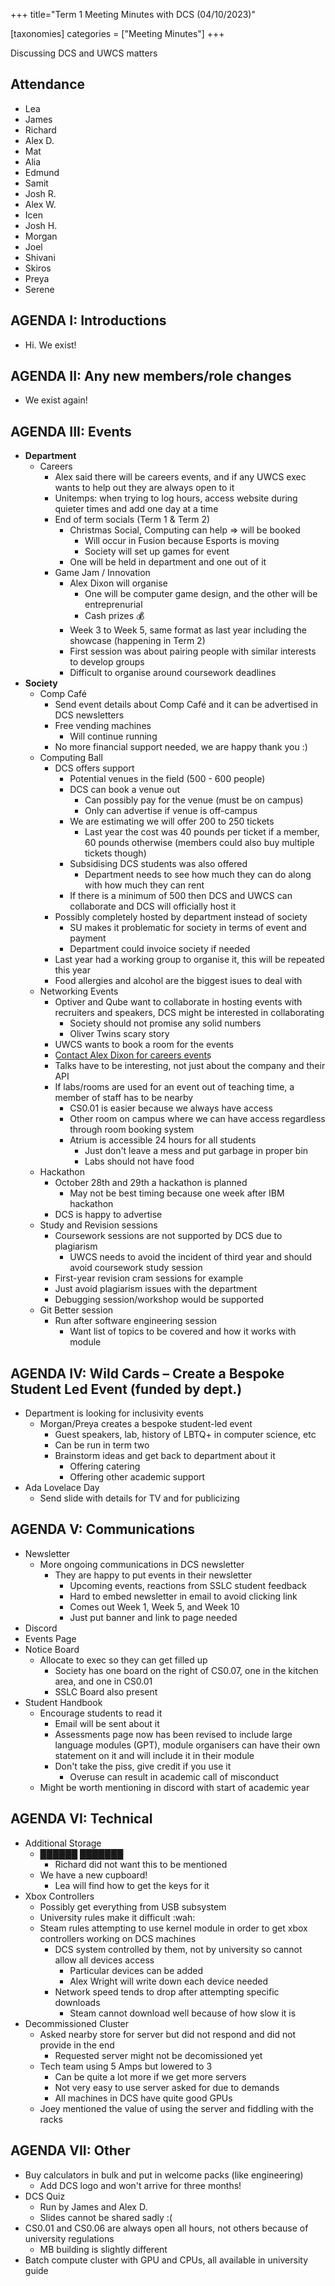 +++
title="Term 1 Meeting Minutes with DCS (04/10/2023)"

[taxonomies]
categories = ["Meeting Minutes"]
+++

Discussing DCS and UWCS matters 

<!-- more -->

## Attendance
- Lea
- James
- Richard
- Alex D.
- Mat
- Alia
- Edmund
- Samit
- Josh R.
- Alex W.
- Icen
- Josh H.
- Morgan
- Joel
- Shivani
- Skiros
- Preya
- Serene

## AGENDA I: Introductions
- Hi. We exist!
	
## AGENDA II: Any new members/role changes
- We exist again! 
	
## AGENDA III: Events
- **Department**
  - Careers
    - Alex said there will be careers events, and if any UWCS exec wants to help out they are always open to it
    - Unitemps: when trying to log hours, access website during quieter times and add one day at a time
    - End of term socials (Term 1 & Term 2)
      - Christmas Social, Computing can help ⇒ will be booked
        - Will occur in Fusion because Esports is moving
        - Society will set up games for event
      - One will be held in department and one out of it
    - Game Jam / Innovation
      - Alex Dixon will organise
        -  One will be computer game design, and the other will be entreprenurial
          - Cash prizes 💰
      - Week 3 to Week 5, same format as last year including the showcase (happening in Term 2)
      - First session was about pairing people with similar interests to develop groups
      - Difficult to organise around coursework deadlines
- **Society**
  - Comp Café
    - Send event details about Comp Café and it can be advertised in DCS newsletters
    - Free vending machines
      - Will continue running
    - No more financial support needed, we are happy thank you :)
  - Computing Ball
    - DCS offers support
      - Potential venues in the field (500 - 600 people)
      - DCS can book a venue out
        - Can possibly pay for the venue (must be on campus)
        - Only can advertise if venue is off-campus
      - We are estimating we will offer 200 to 250 tickets
        - Last year the cost was 40 pounds per ticket if a member, 60 pounds otherwise (members could also buy multiple tickets though)
      - Subsidising DCS students was also offered
        - Department needs to see how much they can do along with how much they can rent
      - If there is a minimum of 500 then DCS and UWCS can collaborate and DCS will officially host it
    - Possibly completely hosted by department instead of society
      - SU makes it problematic for society in terms of event and payment
      - Department could invoice society if needed
    - Last year had a working group to organise it, this will be repeated this year
    - Food allergies and alcohol are the biggest isues to deal with
  - Networking Events
    - Optiver and Qube want to collaborate in hosting events with recruiters and speakers, DCS might be interested in collaborating
      - Society should not promise any solid numbers
      - Oliver Twins scary story
    - UWCS wants to book a room for the events
    - C͟o͟n͟t͟a͟c͟t͟ ͟A͟l͟e͟x͟ ͟D͟i͟x͟o͟n͟ ͟f͟o͟r͟ ͟c͟a͟r͟e͟e͟r͟s͟ ͟e͟v͟e͟n͟t͟s͟
    - Talks have to be interesting, not just about the company and their API
    - If labs/rooms are used for an event out of teaching time, a member of staff has to be nearby
      - CS0.01 is easier because we always have access
      - Other room on campus where we can have access regardless through room booking system
      - Atrium is accessible 24 hours for all students
        - Just don't leave a mess and put garbage in proper bin
        - Labs should not have food
  - Hackathon
    - October 28th and 29th a hackathon is planned
      - May not be best timing because one week after IBM hackathon
    - DCS is happy to advertise
  - Study and Revision sessions
    - Coursework sessions are not supported by DCS due to plagiarism
      - UWCS needs to avoid the incident of third year and should avoid coursework study session
    - First-year revision cram sessions for example
    - Just avoid plagiarism issues with the department
    - Debugging session/workshop would be supported
  - Git Better session
    - Run after software engineering session
      - Want list of topics to be covered and how it works with module
     
## AGENDA IV: Wild Cards – Create a Bespoke Student Led Event (funded by dept.)
 - Department is looking for inclusivity events
   - Morgan/Preya creates a bespoke student-led event
     - Guest speakers, lab, history of LBTQ+ in computer science, etc
     - Can be run in term two
     - Brainstorm ideas and get back to department about it
       - Offering catering
       - Offering other academic support
 - Ada Lovelace Day
   - Send slide with details for TV and for publicizing

## AGENDA V: Communications 
- Newsletter
  - More ongoing communications in DCS newsletter
    - They are happy to put events in their newsletter
      - Upcoming events, reactions from SSLC student feedback
      - Hard to embed newsletter in email to avoid clicking link
      - Comes out Week 1, Week 5, and Week 10
      - Just put banner and link to page needed
- Discord
- Events Page
- Notice Board
  - Allocate to exec so they can get filled up
    - Society has one board on the right of CS0.07, one in the kitchen area, and one in CS0.01
    - SSLC Board also present
- Student Handbook
  - Encourage students to read it
    - Email will be sent about it
    - Assessments page now has been revised to include large language modules (GPT), module organisers can have their own statement on it and will include it in their module
    - Don't take the piss, give credit if you use it
      - Overuse can result in academic call of misconduct
  - Might be worth mentioning in discord with start of academic year
		
## AGENDA VI: Technical
- Additional Storage
  - ██████ ███████
    - Richard did not want this to be mentioned
  - We have a new cupboard!
    - Lea will find how to get the keys for it
- Xbox Controllers
  - Possibly get everything from USB subsystem
  - University rules make it difficult :wah:
  - Steam rules attempting to use kernel module in order to get xbox controllers working on DCS machines
    - DCS system controlled by them, not by university so cannot allow all devices access
      - Particular devices can be added
      - Alex Wright will write down each device needed
    - Network speed tends to drop after attempting specific downloads
      - Steam cannot download well because of how slow it is
- Decommissioned Cluster
  - Asked nearby store for server but did not respond and did not provide in the end
    - Requested server might not be decomissioned yet
  - Tech team using 5 Amps but lowered to 3
    - Can be quite a lot more if we get more servers
    - Not very easy to use server asked for due to demands
    - All machines in DCS have quite good GPUs
  - Joey mentioned the value of using the server and fiddling with the racks

## AGENDA VII: Other
- Buy calculators in bulk and put in welcome packs (like engineering)
  - Add DCS logo and won't arrive for three months!
- DCS Quiz
  - Run by James and Alex D.
  - Slides cannot be shared sadly :(
- CS0.01 and CS0.06 are always open all hours, not others because of university regulations
  - MB building is slightly different
- Batch compute cluster with GPU and CPUs, all available in university guide
